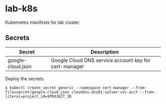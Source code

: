 # lab-k8s

Kubernetes manifests for lab cluster.


## Secrets

Secret | Description
------ | -----------
google-cloud.json | Google Cloud DNS service account key for cert-manager


Deploy the secrets.

    $ kubectl create secret generic --namespace cert-manager --from-file=secret/google-cloud.json clouddns-dns01-solver-svc-acct --from-literal=project_id=$PROJECT_ID
